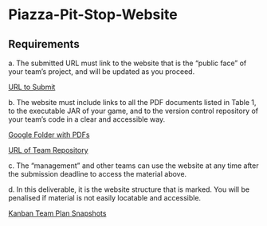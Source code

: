 # Piazza-Pit-Stop-Website

## Requirements 
a. The submitted URL must link to the website that is the “public face” of your team’s
project, and will be updated as you proceed.

  [URL to Submit](https://nforryan.github.io/Piazza-Pit-Stop-Website.github.io/)

b. The website must include links to all the PDF documents listed in Table 1, to the
executable JAR of your game, and to the version control repository of your team’s
code in a clear and accessible way.

  [Google Folder with PDFs](https://drive.google.com/drive/folders/1HqTt7sEzjKwzgU0pQ6_n8mGDk44Nttaq?usp=drive_link)
  
  [URL of Team Repository](https://github.com/tomowen02/piazza-pitstop)

c. The “management” and other teams can use the website at any time after the
submission deadline to access the material above.

d. In this deliverable, it is the website structure that is marked. You will be penalised if
material is not easily locatable and accessible.

  [Kanban Team Plan Snapshots](https://drive.google.com/drive/folders/1ycXO9xwJknlI1KIJXcWiNwFYXndVZxGr?usp=drive_link)
